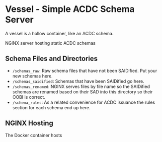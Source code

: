 # Vessel - Simple ACDC Schema Server

A vessel is a hollow container, like an ACDC schema.

NGINX server hosting static ACDC schemas

## Schema Files and Directories

- `/schemas_raw`: Raw schema files that have not been SAIDified. Put your new schemas here.
- `/schemas_saidified`: Schemas that have been SAIDified go here.
- `/schemas_renamed`: NGINX serves files by file name so the SAIDified schemas are renamed based on their SAD into this directory so their OOBI is correct.
- `/schema_rules`: As a related convenience for ACDC issuance the rules section for each schema end up here.

## NGINX Hosting

The Docker container hosts
